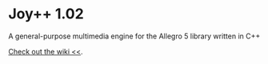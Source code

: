 # Joy++ 1.02
A general-purpose multimedia engine for the Allegro 5 library written in C++

[Check out the wiki <<](https://github.com/EricsonWillians/Joy-Plus-Plus/wiki).
